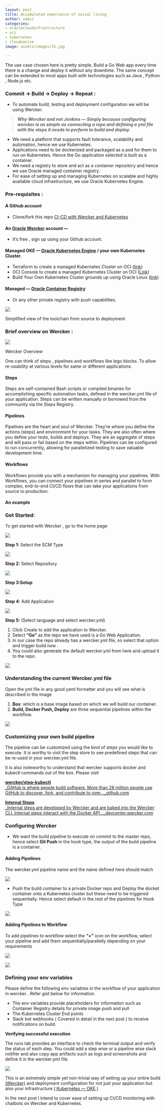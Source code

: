 ```yaml
---
layout: post
title: Accumulated experience of social living
author: vamsi
categories:
- oraclecloudinfrastructure
- oci
- kubernetes
- cloudnative
image: assets/images/15.jpg

---
```

The use case chosen here is pretty simple. Build a Go Web app every time there is a change and deploy it without any downtime. The same concept can be extended to most apps built with technologies such as Java , Python , Node.js etc.

### **Commit -> Build -> Deploy -> Repeat :**

* To automate build, testing and deployment configuration we will be using Wercker.

> **_Why Wercker and not Jenkins — Simply because configuring wercker is as simple as connecting a repo and defining a yml file with the steps it needs to perform to build and deploy._**

* We need a platform that supports fault tolerance, scalability and automation, hence we use Kubernetes.
* Applications need to be dockerized and packaged as a pod for them to run on Kubernetes. Hence the Go application selected is built as a container.
* We need a registry to store and act as a container repository and hence we use Oracle managed container registry.
* For ease of setting up and managing Kubernetes on scalable and highly available cloud infrastructure, we use Oracle Kubernetes Engine.

### Pre-requisites :

#### A Github account

* Clone/fork this repo [CI-CD with Wercker and Kubernetes](https://github.com/vamsiramakrishnan/kubernetes-ci-cd)

#### An [Oracle Wercker](http://www.wercker.com/) account —

* It’s free , sign up using your Github account.

#### Managed OKE — [Oracle Kubernetes Engine](https://docs.cloud.oracle.com/iaas/Content/ContEng/Concepts/contengoverview.htm) / your own Kubernetes Cluster.

* Terraform to create a managed Kubernetes Cluster on OCI ([link](https://github.com/oracle/terraform-kubernetes-installer/))
* OCI Console to create a managed Kubernetes Cluster on OCI ([Link](https://docs.cloud.oracle.com/iaas/Content/ContEng/Tasks/contengcreatingclusterusingoke.htm?tocpath=Services%7CContainer%20Engine%7C_____3))
* Build Your Own Kubernetes Cluster grounds up using Oracle Linux ([link](https://docs.cloud.oracle.com/iaas/Content/ContEng/Concepts/contengoverview.htm))

#### Managed — [Oracle Container Registry](https://docs.cloud.oracle.com/iaas/Content/Registry/Concepts/registryoverview.htm)

* Or any other private registry with push capabilities.

![](https://cdn-images-1.medium.com/max/750/1*2qsueMK0qZ9kAC5NEF3yIQ.png)

Simplified view of the toolchain from source to deployment

### Brief overview on Wercker :

![](https://cdn-images-1.medium.com/max/750/1*w8sf_6j1NXWY4upa8zIfgg.png)

Wercker Overview

One can think of steps , pipelines and workflows like lego blocks. To allow re-usability at various levels for same or different applications.

#### Steps

Steps are self-contained Bash scripts or compiled binaries for accomplishing specific automation tasks, defined in the wercker.yml file of your application. Steps can be written manually or borrowed from the community via the Steps Registry.

#### Pipelines

Pipelines are the heart and soul of Wercker. They’re where you define the actions (steps) and environment for your tasks. They are also often where you define your tests, builds and deploys. They are an aggregate of steps and will pass or fail based on the steps within. Pipelines can be configured to run concurrently, allowing for parallelized testing to save valuable development time.

#### Workflows

Workflows provide you with a mechanism for managing your pipelines. With Workflows, you can connect your pipelines in series and parallel to form complex, end-to-end CI/CD flows that can take your applications from source to production.

#### An example

### Get Started:

To get started with Wercker , go to the home page

![](https://cdn-images-1.medium.com/max/750/1*weFiWkWZDmFHX85BfQcAEQ.png)

**Step 1:** Select the SCM Type

![](https://cdn-images-1.medium.com/max/750/1*ZTx5vdz5OnWYUwrYzil2Lw.png)

**Step 2:** Select Repository

![](https://cdn-images-1.medium.com/max/750/1*1f0gPxxMRhTYRUFY2Vcn_w.png)

**Step 3:Setup**

![](https://cdn-images-1.medium.com/max/750/1*J49n7Y-UAm8F0_Wd9fpmBw.png)

**Step 4:** Add Application

![](https://cdn-images-1.medium.com/max/750/1*1pf4sKJorQy3bBHe1P8kbA.png)

**Step 5:** (Select language and select wercker.yml)

1. Click Create to add the application to Wercker.
2. Select **“Go”** as the repo we have used is a Go Web Application.
3. In our case the repo already has a wercker.yml file, so select that option and trigger build now .
4. You could also generate the default wercker.yml from here and upload it to the repo.

![](https://cdn-images-1.medium.com/max/750/0*LpNzY7z3w1UvwiKA.png)

### Understanding the current Wercker.yml file

Open the yml file in any good yaml formatter and you will see what is described in the image

1. **Box**: which is a base image based on which we will build our container.
2. **Build, Docker Push, Deploy** are three sequential pipelines within the workflow.

![](https://cdn-images-1.medium.com/max/750/1*WrMipRLoZsgcWhKkBQIK4A.png)

### Customizing your own build pipeline

The pipeline can be customized using the kind of steps you would like to execute. It is worthy to visit the step store to see predefined steps that can be re-used in your wercker.yml file.

It is also noteworthy to understand that wercker supports docker and kubectl commands out of the box. Please visit

[**wercker/step-kubectl**  
_GitHub is where people build software. More than 28 million people use GitHub to discover, fork, and contribute to over…_github.com](https://github.com/wercker/step-kubectl "https://github.com/wercker/step-kubectl")

[**Internal Steps**  
_Internal steps are developed by Wercker and are baked into the Wercker CLI. Internal steps interact with the Docker API…_devcenter.wercker.com](https://devcenter.wercker.com/development/steps/internal-steps/#internal-docker-push "https://devcenter.wercker.com/development/steps/internal-steps/#internal-docker-push")

### Configuring Wercker

* We want the build pipeline to execute on commit to the master repo, hence select **Git Push** in the hook type, the output of the build pipeline is a container.

#### Adding Pipelines

The wercker.yml pipeline name and the name defined here should match

![](https://cdn-images-1.medium.com/max/750/1*wwL_7zt0O9rdIXtq24q2Uw.png)

* Push the build container to a private Docker repo and Deploy the docket container onto a Kubernetes cluster but these need to be triggered sequentially. Hence select default in the rest of the pipelines for Hook Type

![](https://cdn-images-1.medium.com/max/750/1*eleiMPn3E1hilPQQ0uUBtQ.png)

#### Adding Pipelines to Workflow

To add pipelines to workflow select the **“+”** icon on the workflow, select your pipeline and add them sequentially/parallelly depending on your requirements

![](https://cdn-images-1.medium.com/max/750/1*qJO85mbDCHfrHGH3sCvm8A.png)

![](https://cdn-images-1.medium.com/max/750/1*ixK1qZg2ZQuqaz1DCouV7Q.png)

### Defining your env variables

Please define the following env variables in the workflow of your application in wercker . Refer gist below for information.

* The env variables provide placeholders for information such as Container Registry details for private image push and pull
* The Kubernetes Cluster End points
* Slack bot webhooks ( Covered in detail in the next post ) to receive notifications on build.

**Verifying successful execution**

The runs tab provides an interface to check the terminal output and verify the status of each step. You could add a step wise or a pipeline wise slack notifier and also copy app artifacts such as logs and screenshots and define it in the wercker.yml file.

![](https://cdn-images-1.medium.com/max/750/1*LeNoG7m9LP8zFRvtBp50qQ.png)

This is an extremely simple yet non-trivial way of setting up your entire build [(Wercker)](http://www.wercker.com/) and deployment configuration for not just your application but also your infrastructure [( Kubernetes — OKE )](https://cloud.oracle.com/containers/kubernetes-engine)

In the next post I intend to cover ease of setting up CI/CD monitoring with chatbots on Wercker and Kubernetes.